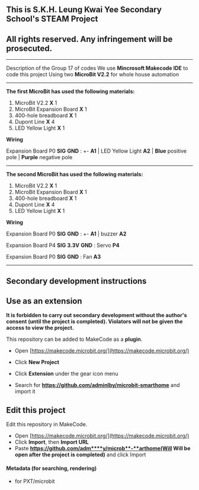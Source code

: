 ## This is S.K.H. Leung Kwai Yee Secondary School's STEAM Project
## All rights reserved. Any infringement will be prosecuted.
- - - - - - - - - - - - - - - - - - - - - - - - - - - - - - - -
Description of the Group 17 of codes 
We use **Mincrosoft Makecode IDE** to code this project
Using two **MicroBit V2.2** for whole house automation
- - - - - - - - - - - - - - - - - - - - - - - - - - - - - - - -
**The first MicroBit has used the following materials:**
1. MicroBit V2.2 **X** 1
2. MicroBit Expansion Board **X** 1
3. 400-hole breadboard **X** 1
4. Dupont Line **X** 4
5. LED Yellow Light **X** 1

**Wiring**

Expansion Board P0 **SIG** **GND** : +- **A1** | LED Yellow Light **A2** | **Blue** positive pole | **Purple** negative pole
- - - - - - - - - - - - - - - - - - - - - - - - - - - - - - - -
**The second MicroBit has used the following materials:**
1. MicroBit V2.2 **X** 1
2. MicroBit Expansion Board **X** 1
3. 400-hole breadboard **X** 1
4. Dupont Line **X** 4
5. LED Yellow Light **X** 1

**Wiring**

Expansion Board P0 **SIG** **GND** : +- **A1** | buzzer **A2**

Expansion Board P4 **SIG** **3.3V** **GND** : Servo **P4**

Expansion Board P0 **SIG** **GND** : Fan **A3**
- - - - - - - - - - - - - - - - - - - - - - - - - - - - - - - -
## Secondary development instructions
## Use as an extension
**It is forbidden to carry out secondary development without the author's consent (until the project is completed). Violators will not be given the access to view the project.**

This repository can be added to MakeCode as a **plugin**.

* Open [https://makecode.microbit.org/](https://makecode.microbit.org/)

* Click **New Project**
* Click **Extension** under the gear icon menu
* Search for **https://github.com/adminlby/microbit-smarthome** and import it

## Edit this project

Edit this repository in MakeCode.

* Open [https://makecode.microbit.org/](https://makecode.microbit.org/)
* Click **Import**, then **Import URL**
* Paste **https://github.com/adm****y/microb**-**arthome(Will Will be open after the project is completed)** and click Import

#### Metadata (for searching, rendering)

* for PXT/microbit
<script src="https://makecode.com/gh-pages-embed.js"></script><script>makeCodeRender("{{ site.makecode.home_url }}", "{{ site.github.owner_name }}/{{ site.github.repository_name }}");</script>
